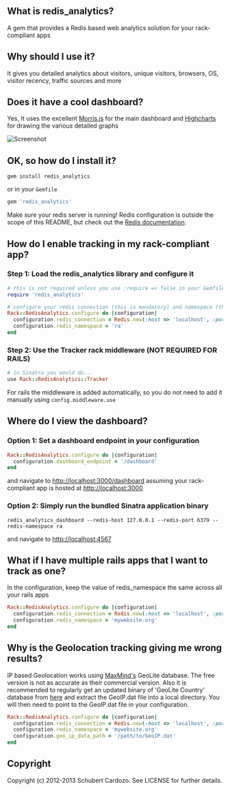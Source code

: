 ## What is redis_analytics?

A gem that provides a Redis based web analytics solution for your rack-compliant apps

## Why should I use it?

It gives you detailed analytics about visitors, unique visitors, browsers, OS, visitor recency, traffic sources and more

## Does it have a cool dashboard?

Yes, It uses the excellent [Morris.js](http://www.oesmith.co.uk/morris.js/) for the main dashboard and [Highcharts](http://www.highcharts.com) for drawing the various detailed graphs

![Screenshot](https://github.com/saturnine/redis_analytics/raw/master/screenshot.png)

## OK, so how do I install it?

`gem install redis_analytics`

or in your `Gemfile`

```ruby
gem 'redis_analytics'
```

Make sure your redis server is running! Redis configuration is outside the scope of this README, but
check out the [Redis documentation](http://redis.io/documentation).

## How do I enable tracking in my rack-compliant app?

### Step 1: Load the redis_analytics library and configure it

```ruby
# this is not required unless you use :require => false in your Gemfile
require 'redis_analytics'

# configure your redis connection (this is mandatory) and namespace (this is optional)
Rack::RedisAnalytics.configure do |configuration|
  configuration.redis_connection = Redis.new(:host => 'localhost', :port => '6379')
  configuration.redis_namespace = 'ra'
end
```
### Step 2: Use the Tracker rack middleware (NOT REQUIRED FOR RAILS)

```ruby
# in Sinatra you would do...
use Rack::RedisAnalytics::Tracker
```

For rails the middleware is added automatically, so you do not need to add it manually using `config.middleware.use`

## Where do I view the dashboard?

### Option 1: Set a dashboard endpoint in your configuration

```ruby
Rack::RedisAnalytics.configure do |configuration|
  configuration.dashboard_endpoint = '/dashboard'
end
```

and navigate to [http://localhost:3000/dashboard](http://localhost:3000/dashboard) assuming your rack-compliant app is hosted at [http://localhost:3000](http://localhost:3000)

### Option 2: Simply run the bundled Sinatra application binary

`redis_analytics_dashboard --redis-host 127.0.0.1 --redis-port 6379 --redis-namespace ra`

and navigate to [http://localhost:4567](http://localhost:4567)

## What if I have multiple rails apps that I want to track as one?

In the configuration, keep the value of redis_namespace the same across all your rails apps

```ruby
Rack::RedisAnalytics.configure do |configuration|
  configuration.redis_connection = Redis.new(:host => 'localhost', :port => '6379')
  configuration.redis_namespace = 'mywebsite.org'
end
```

## Why is the Geolocation tracking giving me wrong results?

IP based Geolocation works using [MaxMind's](http://www.maxmind.com) GeoLite database. The free version is not as accurate as their commercial version. 
Also it is recommended to regularly get an updated binary of 'GeoLite Country' database from [here](http://dev.maxmind.com/geoip/geolite) and extract the GeoIP.dat file into a local directory.
You will then need to point to the GeoIP.dat file in your configuration.

```ruby
Rack::RedisAnalytics.configure do |configuration|
  configuration.redis_connection = Redis.new(:host => 'localhost', :port => '6379')
  configuration.redis_namespace = 'mywebsite.org'
  configuration.geo_ip_data_path = '/path/to/GeoIP.dat'
end
```

## Copyright

Copyright (c) 2012-2013 Schubert Cardozo. See LICENSE for further details.